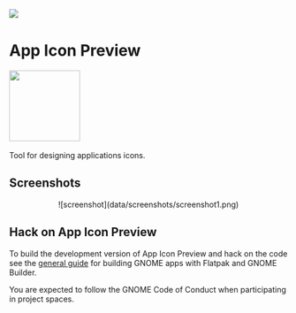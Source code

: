 <a href="https://flathub.org/apps/details/org.gnome.design.AppIconPreview">
<img src="https://flathub.org/assets/badges/flathub-badge-i-en.png" width="190px" />
</a>

# App Icon Preview

<img src="https://gitlab.gnome.org/World/design/app-icon-preview/raw/master/data/org.gnome.design.AppIconPreview.svg" width="128" height="128" />
<p>Tool for designing applications icons.</p>

## Screenshots

<div align="center">
![screenshot](data/screenshots/screenshot1.png)
</div>

## Hack on App Icon Preview
To build the development version of App Icon Preview and hack on the code
see the [general guide](https://wiki.gnome.org/Newcomers/BuildProject)
for building GNOME apps with Flatpak and GNOME Builder.

You are expected to follow the GNOME Code of Conduct when participating in project
spaces.


